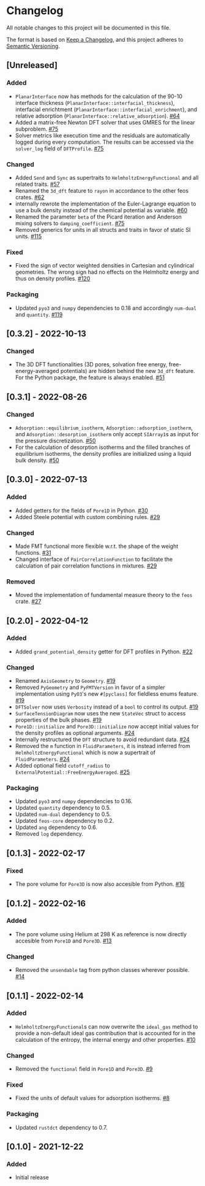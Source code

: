 # Changelog
All notable changes to this project will be documented in this file.

The format is based on [Keep a Changelog](https://keepachangelog.com/en/1.0.0/),
and this project adheres to [Semantic Versioning](https://semver.org/spec/v2.0.0.html).

## [Unreleased]
### Added
- `PlanarInterface` now has methods for the calculation of the 90-10 interface thickness (`PlanarInterface::interfacial_thickness`), interfacial enrichtment (`PlanarInterface::interfacial_enrichment`), and relative adsorption (`PlanarInterface::relative_adsorption`). [#64](https://github.com/feos-org/feos/pull/64)
- Added a matrix-free Newton DFT solver that uses GMRES for the linear subproblem. [#75](https://github.com/feos-org/feos/pull/75)
- Solver metrics like execution time and the residuals are automatically logged during every computation. The results can be accessed via the `solver_log` field of `DFTProfile`. [#75](https://github.com/feos-org/feos/pull/75)

### Changed
- Added `Send` and `Sync` as supertraits to `HelmholtzEnergyFunctional` and all related traits. [#57](https://github.com/feos-org/feos/pull/57)
- Renamed the `3d_dft` feature to `rayon` in accordance to the other feos crates. [#62](https://github.com/feos-org/feos/pull/62)
- internally rewrote the implementation of the Euler-Lagrange equation to use a bulk density instead of the chemical potential as variable. [#60](https://github.com/feos-org/feos/pull/60)
- Renamed the parameter `beta` of the Picard iteration and Anderson mixing solvers to `damping_coefficient`. [#75](https://github.com/feos-org/feos/pull/75)
- Removed generics for units in all structs and traits in favor of static SI units. [#115](https://github.com/feos-org/feos/pull/115)

### Fixed
- Fixed the sign of vector weighted densities in Cartesian and cylindrical geometries. The wrong sign had no effects on the Helmholtz energy and thus on density profiles. [#120](https://github.com/feos-org/feos/pull/120)

### Packaging
- Updated `pyo3` and `numpy` dependencies to 0.18 and accordingly `num-dual` and `quantity`. [#119](https://github.com/feos-org/feos/pull/119)

## [0.3.2] - 2022-10-13
### Changed
- The 3D DFT functionalities (3D pores, solvation free energy, free-energy-averaged potentials) are hidden behind the new `3d_dft` feature. For the Python package, the feature is always enabled. [#51](https://github.com/feos-org/feos/pull/51)

## [0.3.1] - 2022-08-26
### Changed
- `Adsorption::equilibrium_isotherm`, `Adsorption::adsorption_isotherm`, and `Adsorption::desorption_isotherm` only accept `SIArray1`s as input for the pressure discretization. [#50](https://github.com/feos-org/feos/pull/50)
- For the calculation of desorption isotherms and the filled branches of equilibrium isotherms, the density profiles are initialized using a liquid bulk density. [#50](https://github.com/feos-org/feos/pull/50)

## [0.3.0] - 2022-07-13
### Added
- Added getters for the fields of `Pore1D` in Python. [#30](https://github.com/feos-org/feos-dft/pull/30)
- Added Steele potential with custom combining rules. [#29](https://github.com/feos-org/feos/pull/29)

### Changed
- Made FMT functional more flexible w.r.t. the shape of the weight functions. [#31](https://github.com/feos-org/feos-dft/pull/31)
- Changed interface of `PairCorrelationFunction` to facilitate the calculation of pair correlation functions in mixtures. [#29](https://github.com/feos-org/feos-dft/pull/29)

### Removed
- Moved the implementation of fundamental measure theory to the `feos` crate. [#27](https://github.com/feos-org/feos/pull/27)

## [0.2.0] - 2022-04-12
### Added
- Added `grand_potential_density` getter for DFT profiles in Python. [#22](https://github.com/feos-org/feos-dft/pull/22)

### Changed
- Renamed `AxisGeometry` to `Geometry`. [#19](https://github.com/feos-org/feos-dft/pull/19)
- Removed `PyGeometry` and `PyFMTVersion` in favor of a simpler implementation using `PyO3`'s new `#[pyclass]` for fieldless enums feature. [#19](https://github.com/feos-org/feos-dft/pull/19)
- `DFTSolver` now uses `Verbosity` instead of a `bool` to control its output. [#19](https://github.com/feos-org/feos-dft/pull/19)
- `SurfaceTensionDiagram` now uses the new `StateVec` struct to access properties of the bulk phases. [#19](https://github.com/feos-org/feos-dft/pull/19)
- `Pore1D::initialize` and `Pore3D::initialize` now accept initial values for the density profiles as optional arguments. [#24](https://github.com/feos-org/feos-dft/pull/24)
- Internally restructured the `DFT` structure to avoid redundant data. [#24](https://github.com/feos-org/feos-dft/pull/24)
- Removed the `m` function in `FluidParameters`, it is instead inferred from `HelmholtzEnergyFunctional` which is now a supertrait of `FluidParameters`. [#24](https://github.com/feos-org/feos-dft/pull/24)
- Added optional field `cutoff_radius` to `ExternalPotential::FreeEnergyAveraged`. [#25](https://github.com/feos-org/feos-dft/pull/25)

### Packaging
- Updated `pyo3` and `numpy` dependencies to 0.16.
- Updated `quantity` dependency to 0.5.
- Updated `num-dual` dependency to 0.5.
- Updated `feos-core` dependency to 0.2.
- Updated `ang` dependency to 0.6.
- Removed `log` dependency.

## [0.1.3] - 2022-02-17
### Fixed
- The pore volume for `Pore3D` is now also accesible from Python. [#16](https://github.com/feos-org/feos-dft/pull/16)

## [0.1.2] - 2022-02-16
### Added
- The pore volume using Helium at 298 K as reference is now directly accesible from `Pore1D` and `Pore3D`. [#13](https://github.com/feos-org/feos-dft/pull/13)

### Changed
- Removed the `unsendable` tag from python classes wherever possible. [#14](https://github.com/feos-org/feos-dft/pull/14)

## [0.1.1] - 2022-02-14
### Added
- `HelmholtzEnergyFunctional`s can now overwrite the `ideal_gas` method to provide a non-default ideal gas contribution that is accounted for in the calculation of the entropy, the internal energy and other properties. [#10](https://github.com/feos-org/feos-dft/pull/10)

### Changed
- Removed the `functional` field in `Pore1D` and `Pore3D`. [#9](https://github.com/feos-org/feos-dft/pull/9)

### Fixed
- Fixed the units of default values for adsorption isotherms. [#8](https://github.com/feos-org/feos-dft/pull/8)

### Packaging
- Updated `rustdct` dependency to 0.7.

## [0.1.0] - 2021-12-22
### Added
- Initial release
